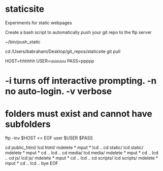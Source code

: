 staticsite
==========

Experiments for static webpages


Create a bash script to automatically push your git repo to the ftp server

~/bin/push_static

<bash script>
cd /Users/babraham/Desktop/git_repos/staticsite
git pull

HOST=hhhhhh
USER=uuuuuu
PASS=ppppp

# -i turns off interactive prompting. -n no auto-login. -v verbose
# folders must exist and cannot have subfolders

ftp -inv $HOST << EOF
user $USER $PASS

cd public_html/
lcd html/
mdelete *
mput *
lcd ..
cd static/
lcd static/
mdelete *
mput *
cd ..
lcd ..
cd media/
lcd media/
mdelete *
mput *
cd ..
lcd ..
cd js/
lcd js/
mdelete *
mput *
cd ..
lcd ..
cd scripts/
lcd scripts/
mdelete *
mput *
cd ..
lcd ..
bye
EOF

